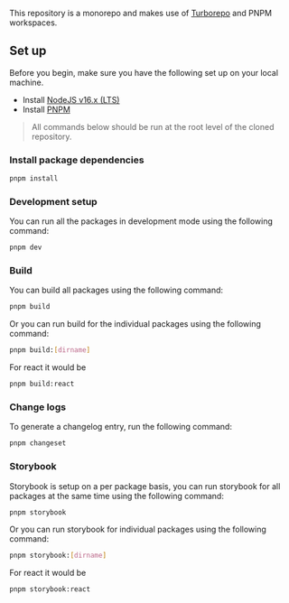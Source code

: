 This repository is a monorepo and makes use of [Turborepo](https://turborepo.org/) and PNPM workspaces.

## Set up

Before you begin, make sure you have the following set up on your local machine.

- Install [NodeJS v16.x (LTS)](https://nodejs.org/en/)
- Install [PNPM](https://pnpm.io/installation)

> All commands below should be run at the root level of the cloned repository.

### Install package dependencies

```bash
pnpm install
```

### Development setup

You can run all the packages in development mode using the following command:

```bash
pnpm dev
```

### Build

You can build all packages using the following command:

```bash
pnpm build
```

Or you can run build for the individual packages using the following command:

```bash
pnpm build:[dirname]
```

For react it would be

```bash
pnpm build:react
```

### Change logs

To generate a changelog entry, run the following command:

```sh
pnpm changeset
```

### Storybook

Storybook is setup on a per package basis, you can run storybook for all packages at the same time using the following command:

```bash
pnpm storybook
```

Or you can run storybook for individual packages using the following command:

```bash
pnpm storybook:[dirname]
```

For react it would be

```bash
pnpm storybook:react
```
